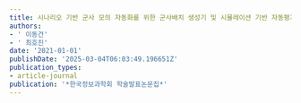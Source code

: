 ```yaml
---
title: 시나리오 기반 군사 모의 자동화를 위한 군사배치 생성기 및 시뮬레이션 기반 자동평가
authors:
- ' 이동건'
- ' 최호진'
date: '2021-01-01'
publishDate: '2025-03-04T06:03:49.196651Z'
publication_types:
- article-journal
publication: '*한국정보과학회 학술발표논문집*'
---
```

